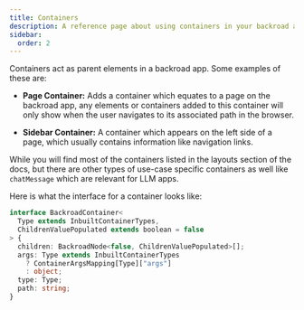 ```yaml
---
title: Containers
description: A reference page about using containers in your backroad application
sidebar:
  order: 2
---
```


Containers act as parent elements in a backroad app. Some examples of these are:

- **Page Container:** Adds a container which equates to a page on the backroad app, any elements or containers added to this container will only show when the user navigates to its associated path in the browser.

- **Sidebar Container:** A container which appears on the left side of a page, which usually contains information like navigation links.

While you will find most of the containers listed in the layouts section of the docs, but there are other types of use-case specific containers as well like `chatMessage` which are relevant for LLM apps.

Here is what the interface for a container looks like:

```ts
interface BackroadContainer<
  Type extends InbuiltContainerTypes,
  ChildrenValuePopulated extends boolean = false
> {
  children: BackroadNode<false, ChildrenValuePopulated>[];
  args: Type extends InbuiltContainerTypes
    ? ContainerArgsMapping[Type]["args"]
    : object;
  type: Type;
  path: string;
}
```

